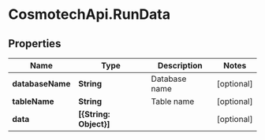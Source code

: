 # CosmotechApi.RunData

## Properties

Name | Type | Description | Notes
------------ | ------------- | ------------- | -------------
**databaseName** | **String** | Database name | [optional] 
**tableName** | **String** | Table name | [optional] 
**data** | **[{String: Object}]** |  | [optional] 


